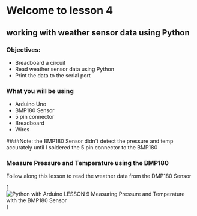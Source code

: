 # Welcome to lesson 4

## working with weather sensor data using Python

### Objectives:
- Breadboard a circuit
- Read weather sensor data using Python
- Print the data to the serial port

### What you will be using
- Arduino Uno
- BMP180 Sensor
- 5 pin connector
- Breadboard
- Wires

####Note: the BMP180 Sensor didn't detect the pressure and temp accurately until I soldered the 5 pin connector to the BMP180<br>

### Measure Pressure and Temperature using the BMP180

Follow along this lesson to read the weather data from the DMP180 Sensor

[![Python with Arduino LESSON 9 Measuring Pressure and Temperature with the BMP180 Sensor](https://toptechboy.com/python-with-arduino-lesson-9-measuring-pressure-and-temperature-with-the-bmp180-sensor/)]

